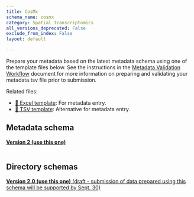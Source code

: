```yaml
---
title: CosMx
schema_name: cosmx
category: Spatial Transcriptomics
all_versions_deprecated: False
exclude_from_index: False
layout: default

---
```

Prepare your metadata based on the latest metadata schema using one of the template files below. See the instructions in the [Metadata Validation Workflow](https://docs.google.com/document/d/1lfgiDGbyO4K4Hz1FMsJjmJd9RdwjShtJqFYNwKpbcZY) document for more information on preparing and validating your metadata.tsv file prior to submission.

Related files:


- [📝 Excel template](https://raw.githubusercontent.com/hubmapconsortium/dataset-metadata-spreadsheet/main/cosmx/latest/cosmx.xlsx): For metadata entry.
- [📝 TSV template](https://raw.githubusercontent.com/hubmapconsortium/dataset-metadata-spreadsheet/main/cosmx/latest/cosmx.tsv): Alternative for metadata entry.




## Metadata schema


<summary><a href="https://openview.metadatacenter.org/templates/https:%2F%2Frepo.metadatacenter.org%2Ftemplates%2F3e0aec79-c544-49e2-adf0-9f62fd8546fd"><b>Version 2 (use this one)</b></a></summary>



<br>

## Directory schemas
<summary><a href="https://docs.google.com/spreadsheets/d/1LE-iyY2E6eP4E8jhgP6rhsvjESrdHXWYrMwKTvNkI5Y"><b>Version 2.0 (use this one)</b> (draft - submission of data prepared using this schema will be supported by Sept. 30) </a></summary>

